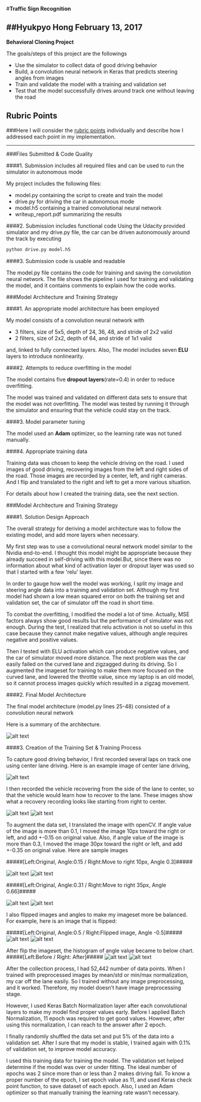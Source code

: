 #**Traffic Sign Recognition**

##Hyukpyo Hong February 13, 2017
---

**Behavioral Cloning Project**

The goals/steps of this project are the followings

* Use the simulator to collect data of good driving behavior
* Build, a convolution neural network in Keras that predicts steering angles from images
* Train and validate the model with a training and validation set
* Test that the model successfully drives around track one without leaving the road


[//]: # (Image References)

[image1]: ./model.png "Model Visualization"
[image2]: ./cen.jpg "center"
[image3]: ./rec1.jpg "Recovery Image - before"
[image4]: ./rec2.jpg "Recovery Image - after"
[image5]: ./tranoriginal.png "Original image before translation"
[image6]: ./tran30px.png "After move 30px"
[image7]: ./tranoriginal2.png "Original image before translation"
[image8]: ./tran10px.png "After move 10px"
[image9]: ./flipbefore.jpg "Original image"
[image10]: ./flipafter.jpg "Flipped Image"
[image11]: ./histogrambefore.png "Histogram Before"
[image12]: ./histogramafter.png "Histogram After"

## Rubric Points
###Here I will consider the [rubric points](https://review.udacity.com/#!/rubrics/432/view) individually and describe how I addressed each point in my implementation.
    
---
###Files Submitted & Code Quality

####1. Submission includes all required files and can be used to run the simulator in autonomous mode

My project includes the following files:

* model.py containing the script to create and train the model
* drive.py for driving the car in autonomous mode
* model.h5 containing a trained convolutional neural network
* writeup_report.pdf summarizing the results

####2. Submission includes functional code
Using the Udacity provided simulator and my drive.py file, the car can be driven autonomously around the track by executing
```sh
python drive.py model.h5
```
####3. Submission code is usable and readable

The model.py file contains the code for training and saving the convolution neural network. The file shows the pipeline I used for training and validating the model, and it contains comments to explain how the code works.

###Model Architecture and Training Strategy

####1. An appropriate model architecture has been employed

My model consists of a convolution neural network with

* 3 filters, size of 5x5, depth of 24, 36, 48, and stride of 2x2 valid
* 2 filters, size of 2x2, depth of 64, and stride of 1x1 valid

and, linked to fully connected layers.
Also, The model includes seven **ELU** layers to introduce nonlinearity.

####2. Attempts to reduce overfitting in the model

The model contains five **dropout layers**(rate=0.4) in order to reduce overfitting.

The model was trained and validated on different data sets to ensure that the model was not overfitting. The model was tested by running it through the simulator and ensuring that the vehicle could stay on the track.

####3. Model parameter tuning

The model used an **Adam** optimizer, so the learning rate was not tuned manually.

####4. Appropriate training data

Training data was chosen to keep the vehicle driving on the road. I used images of good driving, recovering images from the left and right sides of the road. Those images are recorded by a center, left, and right cameras. And I flip and translated to the right and left to get a more various situation.

For details about how I created the training data, see the next section.

###Model Architecture and Training Strategy

####1. Solution Design Approach

The overall strategy for deriving a model architecture was to follow the existing model, and add more layers when necessary.

My first step was to use a convolutional neural network model similar to the Nvidia end-to-end. I thought this model might be appropriate because they already succeed in self-driving with this model.But, since there was no information about what kind of activation layer or dropout layer was used so that I started with a few 'relu' layer.

In order to gauge how well the model was working, I split my image and steering angle data into a training and validation set. Although my first model had shown a low mean squared error on both the training set and validation set, the car of simulator off the road in short time.

To combat the overfitting, I modified the model a lot of time. Actually, MSE factors always show good results but the performance of simulator was not enough. During the test, I realized that relu activation is not so useful in this case because they cannot make negative values, although angle requires negative and positive values.

Then I tested with ELU activation which can produce negative values, and the car of simulator moved more distance. The next problem was the car easily failed on the curved lane and zigzagged during its driving. So I augmented the imageset for training to make them more focused on the curved lane, and lowered the throttle value, since my laptop is an old model, so it cannot process images quickly which resulted in a zigzag movement.

####2. Final Model Architecture

The final model architecture (model.py lines 25-48) consisted of a convolution neural network

Here is a summary of the architecture.

![alt text][image1]

####3. Creation of the Training Set & Training Process

To capture good driving behavior, I first recorded several laps on track one using center lane driving. Here is an example image of center lane driving,

![alt text][image2]

I then recorded the vehicle recovering from the side of the lane to center, so that the vehicle would learn how to recover to the lane. These images show what a recovery recording looks like starting from right to center.

![alt text][image3]
![alt text][image4]

To augment the data set, I translated the image with openCV. If angle value of the image is more than 0.1, I moved the image 10px toward the right or left, and add +-0.15 on original value. Also, if angle value of the image is more than 0.3, I moved the image 30px toward the right or left, and add +-0.35 on original value. Here are sample images

#####[Left:Original, Angle:0.15 / Right:Move to right 10px, Angle 0.3]#####

![alt text][image7]
![alt text][image8]

#####[Left:Original, Angle:0.31 / Right:Move to right 35px, Angle 0.66]#####

![alt text][image5]
![alt text][image6]

I also flipped images and angles to make my imageset more be balanced. For example, here is an image that is flipped:

#####[Left:Original, Angle:0.5 / Right:Flipped image, Angle -0.5]#####
![alt text][image9]
![alt text][image10]


After flip the imageset, the histogram of angle value became to below chart.
#####[Left:Before / Right: After]#####
![alt text][image11]
![alt text][image12]


After the collection process, I had 52,442 number of data points. When I trained with preprocessed images by mean/std or min/max normalization, my car off the lane easily. So I trained without any image preprocessing, and it worked. Therefore, my model doesn’t have image preprocessing stage.

However, I used Keras Batch Normalization layer after each convolutional layers to make my model find proper values early. Before I applied Batch Normalization, 11 epoch was required to get good values. However, after using this normalization, I can reach to the answer after 2 epoch. 

I finally randomly shuffled the data set and put 5% of the data into a validation set. After I sure that my model is stable, I trained again with 0.1% of validation set, to improve model accuracy.

I used this training data for training the model. The validation set helped determine if the model was over or under fitting. The ideal number of epochs was 2 since more than or less than 2 makes driving fail. To know a proper number of the epoch, I set epoch value as 11, and used Keras check point function, to save dataset of each epoch. Also, I used an Adam optimizer so that manually training the learning rate wasn't necessary.
        